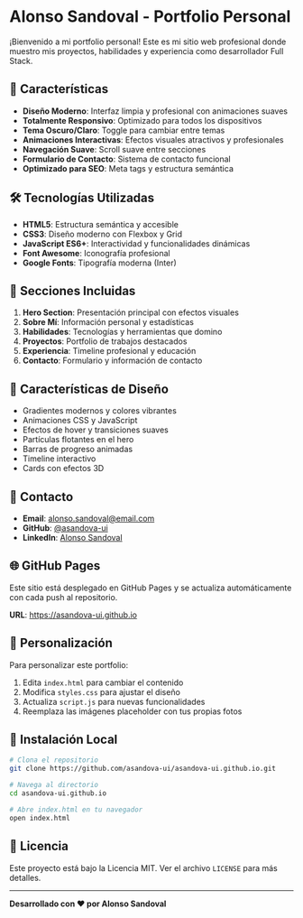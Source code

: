 # Alonso Sandoval - Portfolio Personal

¡Bienvenido a mi portfolio personal! Este es mi sitio web profesional donde muestro mis proyectos, habilidades y experiencia como desarrollador Full Stack.

## 🚀 Características

- **Diseño Moderno**: Interfaz limpia y profesional con animaciones suaves
- **Totalmente Responsivo**: Optimizado para todos los dispositivos
- **Tema Oscuro/Claro**: Toggle para cambiar entre temas
- **Animaciones Interactivas**: Efectos visuales atractivos y profesionales
- **Navegación Suave**: Scroll suave entre secciones
- **Formulario de Contacto**: Sistema de contacto funcional
- **Optimizado para SEO**: Meta tags y estructura semántica

## 🛠️ Tecnologías Utilizadas

- **HTML5**: Estructura semántica y accesible
- **CSS3**: Diseño moderno con Flexbox y Grid
- **JavaScript ES6+**: Interactividad y funcionalidades dinámicas
- **Font Awesome**: Iconografía profesional
- **Google Fonts**: Tipografía moderna (Inter)

## 📱 Secciones Incluidas

1. **Hero Section**: Presentación principal con efectos visuales
2. **Sobre Mí**: Información personal y estadísticas
3. **Habilidades**: Tecnologías y herramientas que domino
4. **Proyectos**: Portfolio de trabajos destacados
5. **Experiencia**: Timeline profesional y educación
6. **Contacto**: Formulario y información de contacto

## 🎨 Características de Diseño

- Gradientes modernos y colores vibrantes
- Animaciones CSS y JavaScript
- Efectos de hover y transiciones suaves
- Partículas flotantes en el hero
- Barras de progreso animadas
- Timeline interactivo
- Cards con efectos 3D

## 📧 Contacto

- **Email**: alonso.sandoval@email.com
- **GitHub**: [@asandova-ui](https://github.com/asandova-ui)
- **LinkedIn**: [Alonso Sandoval](https://linkedin.com/in/alonso-sandoval)

## 🌐 GitHub Pages

Este sitio está desplegado en GitHub Pages y se actualiza automáticamente con cada push al repositorio.

**URL**: https://asandova-ui.github.io

## 📝 Personalización

Para personalizar este portfolio:

1. Edita `index.html` para cambiar el contenido
2. Modifica `styles.css` para ajustar el diseño
3. Actualiza `script.js` para nuevas funcionalidades
4. Reemplaza las imágenes placeholder con tus propias fotos

## 🚀 Instalación Local

```bash
# Clona el repositorio
git clone https://github.com/asandova-ui/asandova-ui.github.io.git

# Navega al directorio
cd asandova-ui.github.io

# Abre index.html en tu navegador
open index.html
```

## 📄 Licencia

Este proyecto está bajo la Licencia MIT. Ver el archivo `LICENSE` para más detalles.

---

**Desarrollado con ❤️ por Alonso Sandoval**
